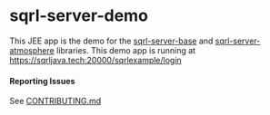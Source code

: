 <!--- http://dillinger.io/ --->
# sqrl-server-demo


This JEE app is the demo for the [sqrl-server-base](https://github.com/sqrlserverjava/sqrl-server-base)  and [sqrl-server-atmosphere](https://github.com/sqrlserverjava/sqrl-server-atmosphere) libraries.  This demo app is running at https://sqrljava.tech:20000/sqrlexample/login

#### Reporting Issues
See [CONTRIBUTING.md](https://github.com/sqrlserverjava/sqrl-server-exmaple/CONTRIBUTING.md)